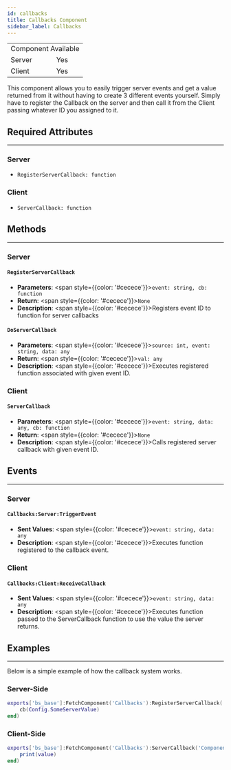 ```yaml
---
id: callbacks
title: Callbacks Component
sidebar_label: Callbacks
---
```


<div style={{ width: 'fit-content', margin: 'auto', textAlign: 'center' }}>
<table>
<tr><td colspan="2">Component Available</td></tr>
<tr><td>Server</td><td>Yes</td></tr>
<tr><td>Client</td><td>Yes</td></tr>
</table>
</div>

This component allows you to easily trigger server events and get a value returned from it without having to create 3 different events yourself. Simply have to register the Callback on the server and then call it from the Client passing whatever ID you assigned to it.

## Required Attributes
------
### __Server__
* `RegisterServerCallback: function`

### __Client__
* `ServerCallback: function`

## Methods
------
### __Server__

#### `RegisterServerCallback`
- __Parameters__: <span style={{color: '#cecece'}}>`event: string, cb: function`</span>
- __Return__: <span style={{color: '#cecece'}}>`None`</span>
- __Description__: <span style={{color: '#cecece'}}>Registers event ID to function for server callbacks</span>

#### `DoServerCallback`
- __Parameters__: <span style={{color: '#cecece'}}>`source: int, event: string, data: any`</span>
- __Return__: <span style={{color: '#cecece'}}>`val: any`</span>
- __Description__: <span style={{color: '#cecece'}}>Executes registered function associated with given event ID.</span>

### __Client__

#### `ServerCallback`
- __Parameters__: <span style={{color: '#cecece'}}>`event: string, data: any, cb: function`</span>
- __Return__: <span style={{color: '#cecece'}}>`None`</span>
- __Description__: <span style={{color: '#cecece'}}>Calls registered server callback with given event ID.</span>

## Events
------
### __Server__

#### `Callbacks:Server:TriggerEvent`
- __Sent Values__: <span style={{color: '#cecece'}}>`event: string, data: any`</span>
- __Description__: <span style={{color: '#cecece'}}>Executes function registered to the callback event.</span>

### __Client__

#### `Callbacks:Client:ReceiveCallback`
- __Sent Values__: <span style={{color: '#cecece'}}>`event: string, data: any`</span>
- __Description__: <span style={{color: '#cecece'}}>Executes function passed to the ServerCallback function to use the value the server returns.</span>

## Examples
------
Below is a simple example of how the callback system works.

### __Server-Side__
```Lua
exports['bs_base']:FetchComponent('Callbacks'):RegisterServerCallback('Component:Action', function(source, data, cb)
    cb(Config.SomeServerValue)
end)
```

### __Client-Side__
```Lua
exports['bs_base']:FetchComponent('Callbacks'):ServerCallback('Component:Action', data.character.id, function(value)
    print(value)
end)
```